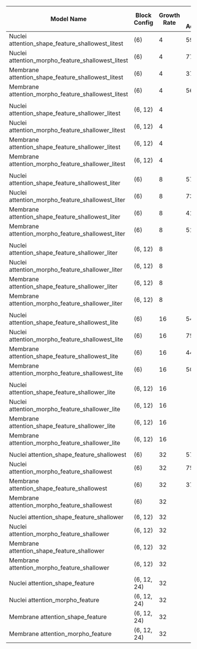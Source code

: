 | Model Name                                | Block Config  | Growth Rate | Blind Test Accuracy | Metrics File Link  [metrics.npz](./metrics_gbr_inception.ipynb)                       |
|-------------------------------------------|---------------|-------------|---------------------|------------------------------------------|
| Nuclei attention_shape_feature_shallowest_litest    | (6)           | 4           |   59.17%            |  
| Nuclei attention_morpho_feature_shallowest_litest   | (6)           | 4           |   77.5%            |  
| Membrane attention_shape_feature_shallowest_litest  | (6)           | 4           |   37.5%            |  
| Membrane attention_morpho_feature_shallowest_litest | (6)           | 4           |   56.67%            |  
|  |           |          |              |  
| Nuclei attention_shape_feature_shallower_litest     | (6, 12)       | 4           |               | 
| Nuclei attention_morpho_feature_shallower_litest    | (6, 12)       | 4           |               | 
| Membrane attention_shape_feature_shallower_litest   | (6, 12)       | 4           |                | 
| Membrane attention_morpho_feature_shallower_litest  | (6, 12)       | 4           |               | 
|  |           |          |              |  
| Nuclei attention_shape_feature_shallowest_liter     | (6)           | 8           |  57.5%             | 
| Nuclei attention_morpho_feature_shallowest_liter    | (6)           | 8           |  73.33%             | 
| Membrane attention_shape_feature_shallowest_liter   | (6)           | 8           |  41.67%              | 
| Membrane attention_morpho_feature_shallowest_liter  | (6)           | 8           |  51.67%             |
|  |           |          |              |  
| Nuclei attention_shape_feature_shallower_liter      | (6, 12)       | 8           |              | 
| Nuclei attention_morpho_feature_shallower_liter     | (6, 12)       | 8           |             |
| Membrane attention_shape_feature_shallower_liter    | (6, 12)       | 8           |                | 
| Membrane attention_morpho_feature_shallower_liter   | (6, 12)       | 8           |             | 
|  |           |          |              |  
| Nuclei attention_shape_feature_shallowest_lite      | (6)           | 16          |  54.17%            | 
| Nuclei attention_morpho_feature_shallowest_lite     | (6)           | 16          |  75%            | 
| Membrane attention_shape_feature_shallowest_lite    | (6)           | 16          |  44.17%           | 
| Membrane attention_morpho_feature_shallowest_lite   | (6)           | 16          |   50%            | 
|  |           |          |              |  
| Nuclei attention_shape_feature_shallower_lite       | (6, 12)       | 16          |               | 
| Nuclei attention_morpho_feature_shallower_lite      | (6, 12)       | 16          |              | 
| Membrane attention_shape_feature_shallower_lite     | (6, 12)       | 16          |              |
| Membrane attention_morpho_feature_shallower_lite    | (6, 12)       | 16          |              |
|  |           |          |              |  
| Nuclei attention_shape_feature_shallowest      | (6)           | 32          |   57.5%            | 
| Nuclei attention_morpho_feature_shallowest     | (6)           | 32          |     75%        | 
| Membrane attention_shape_feature_shallowest    | (6)           | 32          |     37.50%          | 
| Membrane attention_morpho_feature_shallowest   | (6)           | 32          |              | 
|  |           |          |              |  
| Nuclei attention_shape_feature_shallower            | (6, 12)       | 32          |                | 
| Nuclei attention_morpho_feature_shallower           | (6, 12)       | 32          |               | 
| Membrane attention_shape_feature_shallower          | (6, 12)       | 32          |                | 
| Membrane attention_morpho_feature_shallower         | (6, 12)       | 32          |              | 
|  |           |          |              |  
| Nuclei attention_shape_feature                      | (6, 12, 24)   | 32          |                | 
| Nuclei attention_morpho_feature                     | (6, 12, 24)   | 32          |                | 
| Membrane attention_shape_feature                    | (6, 12, 24)   | 32          |               | 
| Membrane attention_morpho_feature                   | (6, 12, 24)   | 32          |                | 

